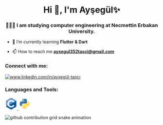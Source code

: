 <h1 align="center">Hi 👋, I'm Ayşegül✨</h1>
<h3 align="center">👩🏼‍💻 I am studying computer engineering at Necmettin Erbakan University.</h3>

- 🌱 I’m currently learning **Flutter & Dart**

- 📫 How to reach me **aysegul352tasci@gmail.com**

<h3 align="left">Connect with me:</h3>
<p align="left">
<a href="www.linkedin.com/in/ayşegül-taşcı" target="blank"><img align="center" src="https://raw.githubusercontent.com/rahuldkjain/github-profile-readme-generator/master/src/images/icons/Social/linked-in-alt.svg" alt="www.linkedin.com/in/ayşegül-taşcı" height="30" width="40" /></a>
</p>

<h3 align="left">Languages and Tools:</h3>
<p align="left"> <a href="https://www.cprogramming.com/" target="_blank" rel="noreferrer"> <img src="https://raw.githubusercontent.com/devicons/devicon/master/icons/c/c-original.svg" alt="c" width="40" height="40"/> </a> <a href="https://www.python.org" target="_blank" rel="noreferrer"> <img src="https://raw.githubusercontent.com/devicons/devicon/master/icons/python/python-original.svg" alt="python" width="40" height="40"/> </a> </p>

<picture>
  <source media="(prefers-color-scheme: dark)" srcset="https://raw.githubusercontent.com/ayseegultasci/ayseegultasci/output/github-contribution-grid-snake-dark.svg">
  <source media="(prefers-color-scheme: light)" srcset="https://raw.githubusercontent.com/ayseegultasci/ayseegultasci/output/github-contribution-grid-snake.svg">
  <img alt="github contribution grid snake animation" src="https://raw.githubusercontent.com/ayseegultasci/ayseegultasci/output/github-contribution-grid-snake.svg">
</picture>
